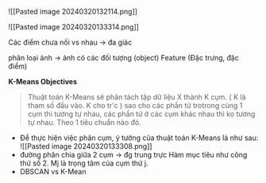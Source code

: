![[Pasted image 20240320132114.png]]

![[Pasted image 20240320133314.png]]



Các điểm chưa nối vs nhau -> đa giác 

phân loại ảnh
-> ảnh có các đối tượng (object)
Feature (Đặc trưng, đặc điểm)

**K-Means Objectives**
> Thuật toán K-Means sẽ phân tách tập dữ liệu X thành K cụm. ( K là tham số đầu vào. K cho tr'c ) sao cho các phần tử trotrong cùng 1 cụm thì tương tự nhau, các phần tử ở các cụm khác nhau thì ko tương tự nhau. Theo 1 tiêu chuẩn nào đó.
+ Để thực hiện việc phân cụm, ý tưởng của thuật toán K-Means là như sau:
	![[Pasted image 20240320133308.png]]
+ đường phân chia giữa 2 cụm -> đg trung trực
Hàm mục tiêu như công thứ số 2. Mj là trọng tâm của cụm thứ j.
+ DBSCAN vs K-Mean 


